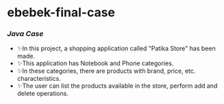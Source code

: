 # ebebek-final-case
### ***Java Case*** ###
- ✨In this project, a shopping application called "Patika Store" has been made.
- ✨This application has Notebook and Phone categories. 
- ✨In these categories, there are products with brand, price, etc. characteristics. 
- ✨The user can list the products available in the store, perform add and delete operations.
